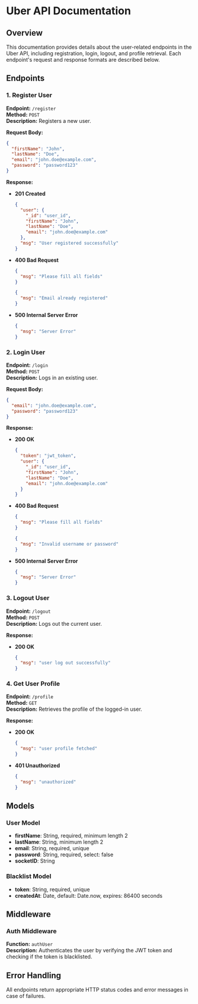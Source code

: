 # Uber API Documentation

## Overview
This documentation provides details about the user-related endpoints in the Uber API, including registration, login, logout, and profile retrieval. Each endpoint's request and response formats are described below.

## Endpoints

### 1. Register User
**Endpoint:** `/register`  
**Method:** `POST`  
**Description:** Registers a new user.

**Request Body:**
```json
{
  "firstName": "John",
  "lastName": "Doe",
  "email": "john.doe@example.com",
  "password": "password123"
}
```

**Response:**
- **201 Created**
  ```json
  {
    "user": {
      "_id": "user_id",
      "firstName": "John",
      "lastName": "Doe",
      "email": "john.doe@example.com"
    },
    "msg": "User registered successfully"
  }
  ```
- **400 Bad Request**
  ```json
  {
    "msg": "Please fill all fields"
  }
  ```
  ```json
  {
    "msg": "Email already registered"
  }
  ```
- **500 Internal Server Error**
  ```json
  {
    "msg": "Server Error"
  }
  ```

### 2. Login User
**Endpoint:** `/login`  
**Method:** `POST`  
**Description:** Logs in an existing user.

**Request Body:**
```json
{
  "email": "john.doe@example.com",
  "password": "password123"
}
```

**Response:**
- **200 OK**
  ```json
  {
    "token": "jwt_token",
    "user": {
      "_id": "user_id",
      "firstName": "John",
      "lastName": "Doe",
      "email": "john.doe@example.com"
    }
  }
  ```
- **400 Bad Request**
  ```json
  {
    "msg": "Please fill all fields"
  }
  ```
  ```json
  {
    "msg": "Invalid username or password"
  }
  ```
- **500 Internal Server Error**
  ```json
  {
    "msg": "Server Error"
  }
  ```

### 3. Logout User
**Endpoint:** `/logout`  
**Method:** `POST`  
**Description:** Logs out the current user.

**Response:**
- **200 OK**
  ```json
  {
    "msg": "user log out successfully"
  }
  ```

### 4. Get User Profile
**Endpoint:** `/profile`  
**Method:** `GET`  
**Description:** Retrieves the profile of the logged-in user.

**Response:**
- **200 OK**
  ```json
  {
    "msg": "user profile fetched"
  }
  ```
- **401 Unauthorized**
  ```json
  {
    "msg": "unauthorized"
  }
  ```

## Models

### User Model
- **firstName**: String, required, minimum length 2
- **lastName**: String, minimum length 2
- **email**: String, required, unique
- **password**: String, required, select: false
- **socketID**: String

### Blacklist Model
- **token**: String, required, unique
- **createdAt**: Date, default: Date.now, expires: 86400 seconds

## Middleware

### Auth Middleware
**Function:** `authUser`  
**Description:** Authenticates the user by verifying the JWT token and checking if the token is blacklisted.

## Error Handling
All endpoints return appropriate HTTP status codes and error messages in case of failures.
